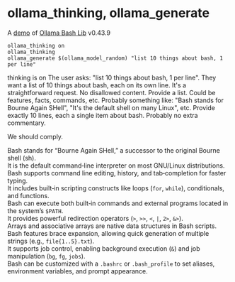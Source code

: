 # ollama_thinking, ollama_generate

A [demo](../README.md#demos) of [Ollama Bash Lib](https://github.com/attogram/ollama-bash-lib) v0.43.9

```
ollama_thinking on
ollama_thinking
ollama_generate $(ollama_model_random) "list 10 things about bash, 1 per line" 
```

thinking is on
<thinking>
The user asks: "list 10 things about bash, 1 per line". They want a list of 10 things about bash, each on its own line. It's a straightforward request. No disallowed content. Provide a list. Could be features, facts, commands, etc. Probably something like: "Bash stands for Bourne Again SHell", "It's the default shell on many Linux", etc. Provide exactly 10 lines, each a single item about bash. Probably no extra commentary.

We should comply.
</thinking>

Bash stands for “Bourne Again SHell,” a successor to the original Bourne shell (sh).  
It is the default command‑line interpreter on most GNU/Linux distributions.  
Bash supports command line editing, history, and tab‑completion for faster typing.  
It includes built‑in scripting constructs like loops (`for`, `while`), conditionals, and functions.  
Bash can execute both built‑in commands and external programs located in the system’s `$PATH`.  
It provides powerful redirection operators (`>`, `>>`, `<`, `|`, `2>`, `&>`).  
Arrays and associative arrays are native data structures in Bash scripts.  
Bash features brace expansion, allowing quick generation of multiple strings (e.g., `file{1..5}.txt`).  
It supports job control, enabling background execution (`&`) and job manipulation (`bg`, `fg`, `jobs`).  
Bash can be customized with a `.bashrc` or `.bash_profile` to set aliases, environment variables, and prompt appearance.
